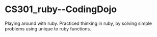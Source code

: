 CS301_ruby--CodingDojo
======================

Playing around with ruby.  Practiced thinking in ruby, by solving simple problems using unique to ruby functions.
